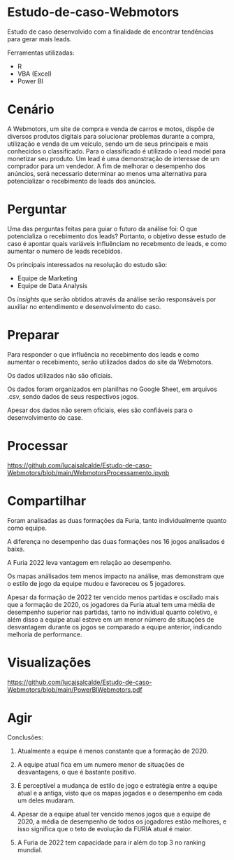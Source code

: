 # Estudo-de-caso-Webmotors
Estudo de caso desenvolvido com a finalidade de encontrar tendências para gerar mais leads.

Ferramentas utilizadas:

- R
- VBA (Excel)
- Power BI




# Cenário

A Webmotors, um site de compra e venda de carros e motos, dispõe de diversos produtos digitais para solucionar problemas durante a 
compra, utilização e venda de um veículo, sendo um de seus principais e mais conhecidos o 
classificado. Para o classificado é utilizado o lead model para monetizar seu produto. 
Um lead é uma demonstração de interesse de um comprador para um vendedor. 
A fim de melhorar o desempenho dos anúncios, será necessario determinar ao menos uma alternativa para 
potencializar o recebimento de leads dos anúncios.

# Perguntar

Uma das perguntas feitas para guiar o futuro da análise foi: O que potencializa o recebimento dos leads?
Portanto, o objetivo desse estudo de caso é apontar quais variáveis influênciam no recebmento de leads, e como
aumentar o numero de leads recebidos.

Os principais interessados na resolução do estudo são:

* Equipe de Marketing 
* Equipe de Data Analysis

Os *insights* que serão obtidos através da análise serão responsáveis por auxiliar no entendimento e desenvolvimento do caso.

# Preparar

Para responder o que influência no recebimento dos leads e como aumentar o recebimento, serão utilizados dados do site da Webmotors.

Os dados utilizados não são oficiais.

Os dados foram organizados em planilhas no Google Sheet, em arquivos .csv, sendo dados de seus respectivos jogos.

Apesar dos dados não serem oficiais, eles são confiáveis para o desenvolvimento do case.

# Processar

https://github.com/lucajsalcalde/Estudo-de-caso-Webmotors/blob/main/WebmotorsProcessamento.ipynb

# Compartilhar

Foram analisadas as duas formações da Furia, tanto individualmente quanto como equipe.

A diferença no desempenho das duas formações nos 16 jogos analisados é baixa.

A Furia 2022 leva vantagem em relação ao desempenho.

Os mapas análisados tem menos impacto na análise, mas demonstram que o estilo de jogo da equipe mudou e favoreceu os 5 jogadores.

Apesar da formação de 2022 ter vencido menos partidas e oscilado mais que a formação de 2020, os jogadores da Furia atual tem uma média de desempenho superior nas partidas, tanto no individual quanto coletivo, e além disso a equipe atual esteve em um menor número de situações de desvantagem durante os jogos se comparado a equipe anterior, indicando melhoria de performance.

# Visualizações

https://github.com/lucajsalcalde/Estudo-de-caso-Webmotors/blob/main/PowerBIWebmotors.pdf

# Agir

Conclusões:

1. Atualmente a equipe é menos constante que a formação de 2020.

2. A equipe atual fica em um numero menor de situações de desvantagens, o que é bastante positivo.

3. É perceptível a mudança de estilo de jogo e estratégia entre a equipe atual e a antiga, visto que os mapas jogados e o desempenho em cada um deles mudaram.

4. Apesar de a equipe atual ter vencido menos jogos que a equipe de 2020, a média de desempenho de todos os jogadores estão melhores, e isso significa que o teto de evolução da FURIA atual é maior.

5. A Furia de 2022 tem capacidade para ir além do top 3 no ranking mundial.
